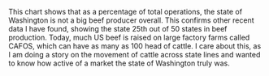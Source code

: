 This chart shows that as a percentage of total operations, the state of Washington is not a big beef producer overall. This confirms other recent data I have found, showing the state 25th out of 50 states in beef production. Today, much US beef is raised on large factory farms called CAFOS, which can have as many as 100 head of cattle. I care about this, as I am doing a story on the movement of cattle across state lines and wanted to know how active of a market the state of Washington truly was. 

